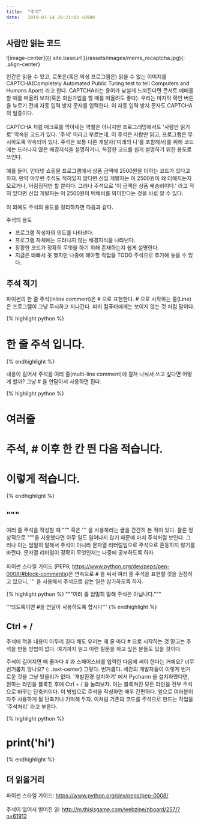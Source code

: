 ```yaml
---
title:  "주석"
date:   2019-01-14 20:21:03 +0900
---
```


## 사람만 읽는 코드
![image-center]({{ site.baseurl }}/assets/images/meme_recaptcha.jpg){: .align-center}

인간은 읽을 수 있고, 로봇은(혹은 악성 프로그램은) 읽을 수 없는 이미지를 CAPTCHA(Completely Automated Public Turing test to tell Computers and Humans Apart) 라고 한다. 
CAPTCHA라는 용어가 낯설게 느껴진다면 콘서트 예매를 할 때를 떠올려 보자(혹은 회원가입을 할 때를 떠올려도 좋다). 우리는 마지막 
확인 버튼을 누르기 전에 자동 입력 방지 문자를 입력한다. 이 자동 입력 방지 문자도 CAPTCHA의 일종이다.
<br><br>
CAPTCHA 처럼 매크로를 막아내는 역할은 아니지만 프로그래밍에서도 '사람만 읽기로' 약속된 코드가 있다. 
'주석' 이라고 부르는데, 이 주석은 사람만 읽고, 프로그램은 무시하도록 약속되어 있다. 
주석은 보통 다른 개발자('미래의 나'를 포함해서)를 위해 코드에는 드러나지 않은 배경지식을 설명하거나, 
복잡한 코드를 쉽게 설명하기 위한 용도로 쓰인다.
<br><br>
예를 들어, 인터넷 쇼핑몰 프로그램에서 상품 금액에 2500원을 더하는 코드가 있다고 하자. 만약 아무런 주석도 적혀있지 않다면 
신입 개발자는 이 2500원이 왜 더해지는지 모르거나, 어림짐작만 할 뿐이다. 그러나 주석으로 '이 금액은 
상품 배송비이다.' 라고 적혀 있다면 신입 개발자는 이 2500원이 택배비를 의미한다는 것을 바로 알 수 있다. 
<br><br>
이 외에도 주석의 용도를 정리하자면 다음과 같다.

주석의 용도
* 프로그램 작성자의 의도를 나타낸다.
* 프로그램 자체에는 드러나지 않는 배경지식을 나타낸다.
* 장황한 코드가 정확히 무엇을 하기 위해 존재하는지 쉽게 설명한다.
* 지금은 바빠서 못 했지만 나중에 해야할 작업을 TODO 주석으로 추가해 놓을 수 있다.

## 주석 적기

파이썬의 한 줄 주석(inline comment)은 # 으로 표현한다. # 으로 시작하는 줄(Line)은 프로그램이 
그냥 무시하고 지나간다. 마치 컴퓨터에게는 보이지 않는 것 처럼 말이다.
 
{% highlight python %}
# 한 줄 주석 입니다.
{% endhighlight %}

내용이 길어서 주석을 여러 줄(multi-line comment)에 걸쳐 나눠서 쓰고 싶다면 어떻게 할까?
그냥 # 을 연달아서 사용하면 된다.

{% highlight python %}
# 여러줄
# 주석, # 이후 한 칸 띈 다음 적습니다.
# 이렇게 적습니다.
{% endhighlight %}


## """

여러 줄 주석을 작성할 때 """ 혹은 ''' 을 사용하라는 글을 간간히 본 적이 있다. 
물론 정상적으로 """을 사용했다면 아무 일도 일어나지 않기 때문에 마치 주석처럼 보인다. 
그러나 이는 엄밀히 말해서 주석이 아니라 문자열 리터럴임으로 주석으로 혼동하지 않기를 바란다. 
문자열 리터럴이 정확히 무엇인지는 나중에 공부하도록 하자.
<br><br>
파이썬 스타일 가이드 (PEP8, https://www.python.org/dev/peps/pep-0008/#block-comments)은 
연속으로 # 을 써서 여러 줄 주석을 표현할 것을 권장하고 있으니, ''' 을 
사용해서 주석으로 삼는 일은 삼가하도록 하자. 

{% highlight python %}
"""여러 줄 
엄밀히 말해 주석은 아닙니다."""

'''되도록이면 #을
 연달아 사용하도록 합시다'''
{% endhighlight %}


## Ctrl + /

주석에 적을 내용이 아무리 길다 해도 우리는 매 줄 마다 # 으로 시작하는 것 말고는 주석을 만들 방법이 없다.
여기까지 읽고 이런 질문을 하고 싶은 분들도 있을 것이다.

주석이 길어지면 매 줄마다 # 과 스페이스바를 입력한 다음에 써야 한다는 거에요? 너무 번거롭지 않나요?
{: .text-center}
그렇다. 번거롭다. 세간의 개발자들이 이렇게 번거로운 것을 그냥 뒀을리가 없다.
'개발환경 설치하기' 에서 Pycharm 을 설치하였다면, 원하는 라인을 블록친 후에
Ctrl + / 을 눌러보자. 이는 블록쳐진 모든 라인을 전부 주석으로 바꾸는 단축키이다.
이 방법으로 주석을 작성하면 매우 간편하다. 앞으로 여러분이 자주 사용하게 될 단축키니 기억해 두자.
이처럼 기존의 코드를 주석으로 만드는 작업을 '주석처리' 라고 부른다. 


{% highlight python %}
# print('hi') 
{% endhighlight %}


## 더 읽을거리

파이썬 스타일 가이드: <a target="_blank" href="https://www.python.org/dev/peps/pep-0008/">
https://www.python.org/dev/peps/pep-0008/</a>
<br><br>
주석이 없어서 벌어진 일: <a target="_blank" href="http://m.thisisgame.com/webzine/nboard/257/?n=61912">
http://m.thisisgame.com/webzine/nboard/257/?n=61912</a>



